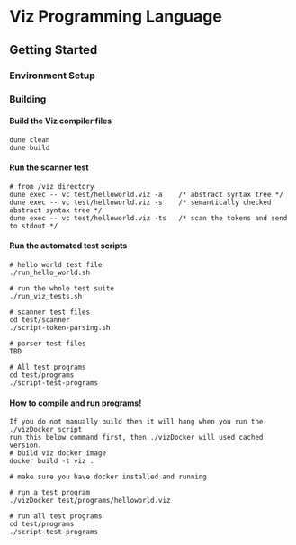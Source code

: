 # Viz Programming Language

## Getting Started
### Environment Setup

### Building
#### Build the Viz compiler files

```
dune clean
dune build
```

#### Run the scanner test
```
# from /viz directory
dune exec -- vc test/helloworld.viz -a    /* abstract syntax tree */
dune exec -- vc test/helloworld.viz -s    /* semantically checked abstract syntax tree */
dune exec -- vc test/helloworld.viz -ts   /* scan the tokens and send to stdout */
```

#### Run the automated test scripts
```
# hello world test file
./run_hello_world.sh

# run the whole test suite
./run_viz_tests.sh

# scanner test files
cd test/scanner
./script-token-parsing.sh

# parser test files
TBD

# All test programs
cd test/programs
./script-test-programs
```

#### How to compile and run programs!
```
If you do not manually build then it will hang when you run the ./vizDocker script
run this below command first, then ./vizDocker will used cached version.
# build viz docker image
docker build -t viz .

# make sure you have docker installed and running

# run a test program
./vizDocker test/programs/helloworld.viz

# run all test programs
cd test/programs
./script-test-programs
```
<!-- #### Compiler files
-  `ast.ml`: abstract syntax tree (AST)--a list of strings for viz scanner (needs to be updated obviously) 
-  `scanner.mll`: scanner
-  `parser.mly`: parser -->

<!-- #### Other files -->
<!-- - `test.ml`: top-level file to test and run the scanner -->
<!-- - `example.viz`: sample viz source code -->
<!-- - `output.txt`: this will be the outputted scanned tokens -->
